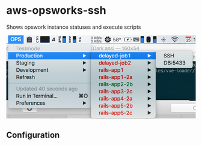 # aws-opsworks-ssh

Shows opswork instance statuses and execute scripts<br>

![Aws opswork screenshot](./bitbar-image-aws-opsworks-ssh.py.png "Aws opswork screenshot")

## Configuration


